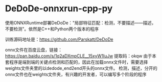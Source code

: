 # DeDoDe-onnxrun-cpp-py
使用ONNXRuntime部署DeDoDe："局部特征匹配：检测，不要描述——描述，不要检测"。依然是C++和Python两个版本的程序

训练源码地址是：https://github.com/Parskatt/DeDoDe

onnx文件在百度云盘，链接：https://pan.baidu.com/s/1q2aDXmpCLE__15xyW1IuJw 
提取码：okqw
由于本套程序是端到端的关键点检测和匹配的，因此在加载onnx文件时，需要选择weights文件夹里的以dedode_end2end开头的onnx文件。
检测，描述，分开的onnx文件也在weights文件夹，有兴趣的开发者，可以编写多个阶段的程序
